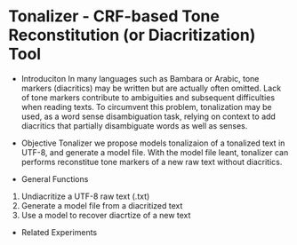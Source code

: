 # Tonalizer - CRF-based Tone Reconstitution (or Diacritization) Tool

* Introduciton 
In many languages such as Bambara or Arabic, tone markers (diacritics) may be written but are actually often omitted. Lack of tone markers contribute to ambiguities and subsequent difficulties when reading texts. To circumvent this problem, tonalization may be used, as a word sense disambiguation task, relying on context to add diacritics that partially disambiguate words as well as senses. 

* Objective
Tonalizer we propose models tonalizaion of a tonalized text in UTF-8, and generate a model file. With the model file leant, tonalizer can performs reconstitue tone markers of a new raw text without diacritics. 
	
* General Functions
1. Undiacritize a UTF-8 raw text (.txt)
1. Generate a model file from a diacritized text
1. Use a model to recover diacrtize of a new text

* Related Experiments


